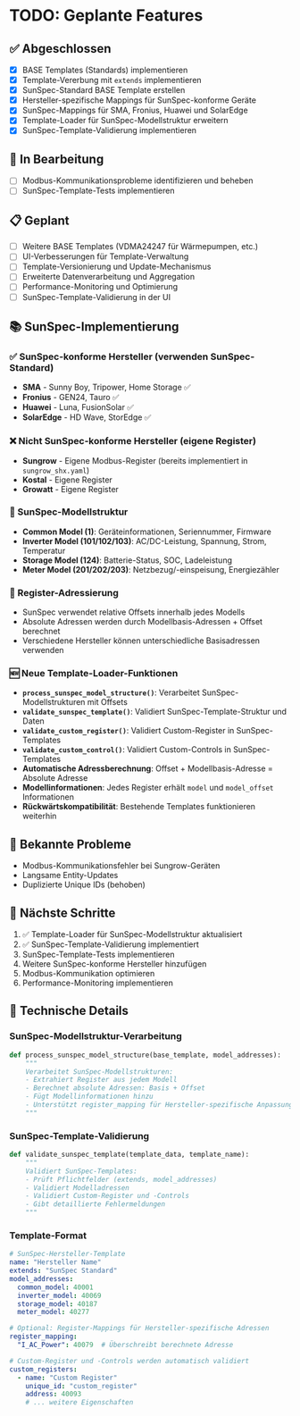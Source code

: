 # TODO: Geplante Features

## ✅ Abgeschlossen
- [x] BASE Templates (Standards) implementieren
- [x] Template-Vererbung mit `extends` implementieren
- [x] SunSpec-Standard BASE Template erstellen
- [x] Hersteller-spezifische Mappings für SunSpec-konforme Geräte
- [x] SunSpec-Mappings für SMA, Fronius, Huawei und SolarEdge
- [x] Template-Loader für SunSpec-Modellstruktur erweitern
- [x] SunSpec-Template-Validierung implementieren

## 🔄 In Bearbeitung
- [ ] Modbus-Kommunikationsprobleme identifizieren und beheben
- [ ] SunSpec-Template-Tests implementieren

## 📋 Geplant
- [ ] Weitere BASE Templates (VDMA24247 für Wärmepumpen, etc.)
- [ ] UI-Verbesserungen für Template-Verwaltung
- [ ] Template-Versionierung und Update-Mechanismus
- [ ] Erweiterte Datenverarbeitung und Aggregation
- [ ] Performance-Monitoring und Optimierung
- [ ] SunSpec-Template-Validierung in der UI

## 📚 SunSpec-Implementierung

### ✅ SunSpec-konforme Hersteller (verwenden SunSpec-Standard)
- **SMA** - Sunny Boy, Tripower, Home Storage ✅
- **Fronius** - GEN24, Tauro ✅
- **Huawei** - Luna, FusionSolar ✅
- **SolarEdge** - HD Wave, StorEdge ✅

### ❌ Nicht SunSpec-konforme Hersteller (eigene Register)
- **Sungrow** - Eigene Modbus-Register (bereits implementiert in `sungrow_shx.yaml`)
- **Kostal** - Eigene Register
- **Growatt** - Eigene Register

### 🔧 SunSpec-Modellstruktur
- **Common Model (1)**: Geräteinformationen, Seriennummer, Firmware
- **Inverter Model (101/102/103)**: AC/DC-Leistung, Spannung, Strom, Temperatur
- **Storage Model (124)**: Batterie-Status, SOC, Ladeleistung
- **Meter Model (201/202/203)**: Netzbezug/-einspeisung, Energiezähler

### 📍 Register-Adressierung
- SunSpec verwendet relative Offsets innerhalb jedes Modells
- Absolute Adressen werden durch Modellbasis-Adressen + Offset berechnet
- Verschiedene Hersteller können unterschiedliche Basisadressen verwenden

### 🆕 Neue Template-Loader-Funktionen
- **`process_sunspec_model_structure()`**: Verarbeitet SunSpec-Modellstrukturen mit Offsets
- **`validate_sunspec_template()`**: Validiert SunSpec-Template-Struktur und Daten
- **`validate_custom_register()`**: Validiert Custom-Register in SunSpec-Templates
- **`validate_custom_control()`**: Validiert Custom-Controls in SunSpec-Templates
- **Automatische Adressberechnung**: Offset + Modellbasis-Adresse = Absolute Adresse
- **Modellinformationen**: Jedes Register erhält `model` und `model_offset` Informationen
- **Rückwärtskompatibilität**: Bestehende Templates funktionieren weiterhin

## 🚨 Bekannte Probleme
- Modbus-Kommunikationsfehler bei Sungrow-Geräten
- Langsame Entity-Updates
- Duplizierte Unique IDs (behoben)

## 📝 Nächste Schritte
1. ✅ Template-Loader für SunSpec-Modellstruktur aktualisiert
2. ✅ SunSpec-Template-Validierung implementiert
3. SunSpec-Template-Tests implementieren
4. Weitere SunSpec-konforme Hersteller hinzufügen
5. Modbus-Kommunikation optimieren
6. Performance-Monitoring implementieren

## 🔧 Technische Details

### SunSpec-Modellstruktur-Verarbeitung
```python
def process_sunspec_model_structure(base_template, model_addresses):
    """
    Verarbeitet SunSpec-Modellstrukturen:
    - Extrahiert Register aus jedem Modell
    - Berechnet absolute Adressen: Basis + Offset
    - Fügt Modellinformationen hinzu
    - Unterstützt register_mapping für Hersteller-spezifische Anpassungen
    """
```

### SunSpec-Template-Validierung
```python
def validate_sunspec_template(template_data, template_name):
    """
    Validiert SunSpec-Templates:
    - Prüft Pflichtfelder (extends, model_addresses)
    - Validiert Modelladressen
    - Validiert Custom-Register und -Controls
    - Gibt detaillierte Fehlermeldungen
    """
```

### Template-Format
```yaml
# SunSpec-Hersteller-Template
name: "Hersteller Name"
extends: "SunSpec Standard"
model_addresses:
  common_model: 40001
  inverter_model: 40069
  storage_model: 40187
  meter_model: 40277

# Optional: Register-Mappings für Hersteller-spezifische Adressen
register_mapping:
  "I_AC_Power": 40079  # Überschreibt berechnete Adresse

# Custom-Register und -Controls werden automatisch validiert
custom_registers:
  - name: "Custom Register"
    unique_id: "custom_register"
    address: 40093
    # ... weitere Eigenschaften
```


